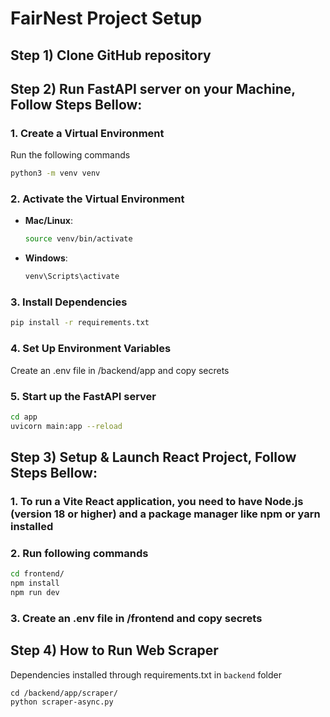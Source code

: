 # FairNest Project Setup

## Step 1) Clone GitHub repository

## Step 2) Run FastAPI server on your Machine, Follow Steps Bellow:

### 1. Create a Virtual Environment

Run the following commands

```bash
python3 -m venv venv
```

### 2. Activate the Virtual Environment

-   **Mac/Linux**:
    ```bash
    source venv/bin/activate
    ```
-   **Windows**:
    ```bash
    venv\Scripts\activate
    ```

### 3. Install Dependencies

```bash
pip install -r requirements.txt
```

### 4. Set Up Environment Variables

Create an .env file in /backend/app and copy secrets

### 5. Start up the FastAPI server

```bash
cd app
uvicorn main:app --reload
```

## Step 3) Setup & Launch React Project, Follow Steps Bellow:

### 1. To run a Vite React application, you need to have Node.js (version 18 or higher) and a package manager like npm or yarn installed

### 2. Run following commands
```bash
cd frontend/
npm install
npm run dev
```

### 3. Create an .env file in /frontend and copy secrets

## Step 4) How to Run Web Scraper
Dependencies installed through requirements.txt in `backend` folder
```
cd /backend/app/scraper/
python scraper-async.py
```
